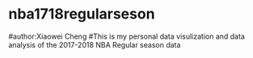 # nba1718regularseson
#author:Xiaowei Cheng
#This is my personal data visulization and data analysis of the 2017-2018 NBA Regular season data
